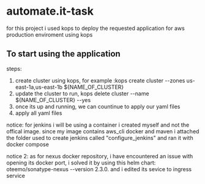 
# automate.it-task

for this project i used kops to deploy the requested application for aws production enviroment using kops


## To start using the application

steps:
1. create cluster using kops, for example :kops create cluster --zones us-east-1a,us-east-1b ${NAME_OF_CLUSTER}
2. update the cluster to run, kops delete cluster --name ${NAME_OF_CLUSTER} --yes
3. once its up and running, we can countinue to apply our yaml files
4. apply all yaml files

notice: for jenkins i will be using a container i created myself and not the offical image. since my image contains aws_cli docker and maven
i attached the folder used to create jenkins called "configure_jenkins" and ran it with docker compose

notice 2: as for nexus docker repository, i have encountered an issue with opening its docker port, i solved it by using this helm chart:
oteemo/sonatype-nexus --version 2.3.0.
and i edited its sevice to ingress service

